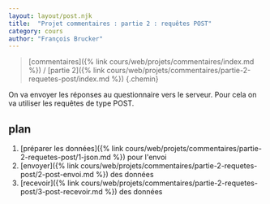 ```yaml
---
layout: layout/post.njk 
title:  "Projet commentaires : partie 2 : requêtes POST"
category: cours
author: "François Brucker"
---
```


> [commentaires]({% link cours/web/projets/commentaires/index.md %}) / [partie 2]({% link cours/web/projets/commentaires/partie-2-requetes-post/index.md %})
{.chemin}

On va envoyer les réponses au questionnaire vers le serveur. Pour cela on va utiliser les requêtes de type POST.

## plan

1. [préparer les données]({% link cours/web/projets/commentaires/partie-2-requetes-post/1-json.md %}) pour l'envoi
2. [envoyer]({% link cours/web/projets/commentaires/partie-2-requetes-post/2-post-envoi.md %}) des données
3. [recevoir]({% link cours/web/projets/commentaires/partie-2-requetes-post/3-post-recevoir.md %}) des données
